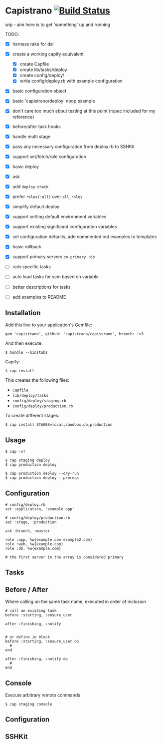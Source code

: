 # Capistrano [![Build Status](https://travis-ci.org/capistrano/capistrano.png?branch=v3)](https://travis-ci.org/capistrano/capistrano)

wip - aim here is to get 'something' up and running

TODO:

  - [x] harness rake for dsl
  - [x] create a working capify equivalent
    - [x] create Capfile
    - [x] create lib/tasks/deploy
    - [x] create config/deploy/
    - [x] write config/deploy.rb with example configuration

  - [x] basic configuration object
  - [x] basic 'capistrano/deploy' noop example
  - [x] don't care too much about testing at this point (rspec included for my reference)

  - [x] before/after task hooks
  - [x] handle multi stage
  - [x] pass any necessary configuration from deploy.rb to SSHKit

  - [x] support set/fetch/role configuration
  - [x] basic deploy
  - [x] ask
  - [x] add `deploy:check`
  - [x] prefer `roles(:all)` over `all_roles`
  - [x] simplify default deploy
  - [x] support setting default environment variables
  - [x] support existing significant configuration variables
  - [x] set configuration defaults, add commented out examples to templates
  - [x] basic rollback
  - [x] support primary servers `on primary :db`
  - [ ] rails specific tasks
  - [ ] auto load tasks for scm based on variable
  - [ ] better descriptions for tasks
  - [ ] add examples to README

## Installation

Add this line to your application's Gemfile:

    gem 'capistrano', github: 'capistrano/capistrano', branch: :v3

And then execute:

    $ bundle --binstubs

Capify:

    $ cap install

This creates the following files:

- `Capfile`
- `lib/deploy/tasks`
- `config/deploy/staging.rb`
- `config/deploy/production.rb`

To create different stages:

    $ cap install STAGES=local,sandbox,qa,production

## Usage

    $ cap -vT

    $ cap staging deploy
    $ cap production deploy

    $ cap production deploy --dry-run
    $ cap production deploy --prereqs

## Configuration

    # config/deploy.rb
    set :application, 'example app'

    # config/deploy/production.rb
    set :stage, :production

    ask :branch, :master

    role :app, %w{example.com example2.com}
    role :web, %w{example.com}
    role :db, %w{example.com}

    # the first server in the array is considered primary

## Tasks

## Before / After

Where calling on the same task name, executed in order of inclusion


    # call an existing task
    before :starting, :ensure_user

    after :finishing, :notify


    # or define in block
    before :starting, :ensure_user do
      #
    end

    after :finishing, :notify do
      #
    end

## Console

Execute arbitrary remote commands

    $ cap staging console

## Configuration


## SSHKit



